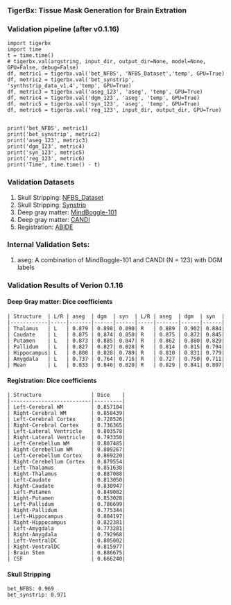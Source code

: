 ### TigerBx: Tissue Mask Generation for Brain Extration

### Validation pipeline (after v0.1.16)

    import tigerbx
    import time
    t = time.time()
    # tigerbx.val(argstring, input_dir, output_dir=None, model=None, GPU=False, debug=False)
    df, metric1 = tigerbx.val('bet_NFBS', 'NFBS_Dataset','temp', GPU=True)
    df, metric2 = tigerbx.val('bet_synstrip', 'synthstrip_data_v1.4','temp', GPU=True)
    df, metric3 = tigerbx.val('aseg_123', 'aseg', 'temp', GPU=True)
    df, metric4 = tigerbx.val('dgm_123', 'aseg', 'temp', GPU=True)
    df, metric5 = tigerbx.val('syn_123', 'aseg', 'temp', GPU=True)
    df, metric6 = tigerbx.val('reg_123', input_dir, output_dir, GPU=True)

    
    print('bet_NFBS', metric1)
    print('bet_synstrip', metric2)
    print('aseg_123', metric3)
    print('dgm_123', metric4)
    print('syn_123', metric5)
    print('reg_123', metric6)
    print('Time', time.time() - t)

### Validation Datasets
1. Skull Stripping: [NFBS_Dataset](http://preprocessed-connectomes-project.org/NFB_skullstripped)
2. Skull Stripping: [Synstrip](https://surfer.nmr.mgh.harvard.edu/docs/synthstrip)
3. Deep gray matter: [MindBoggle-101](https://mindboggle.info/)
4. Deep gray matter: [CANDI](https://www.nitrc.org/projects/candi_share/)
5. Registration: [ABIDE](https://fcon_1000.projects.nitrc.org/indi/abide/)


### Internal Validation Sets:
1. aseg: A combination of MindBoggle-101 and CANDI (N = 123) with DGM labels

### Validation Results of Verion 0.1.16
#### Deep Gray matter: Dice coefficients

    | Structure  | L/R | aseg  | dgm  | syn  | L/R | aseg  | dgm  | syn  |
    |------------|-----|-------|------|------|-----|-------|------|------|
    | Thalamus   | L   | 0.879 | 0.898| 0.890| R   | 0.889 | 0.902| 0.884|
    | Caudate    | L   | 0.875 | 0.874| 0.850| R   | 0.875 | 0.872| 0.845|
    | Putamen    | L   | 0.873 | 0.885| 0.847| R   | 0.862 | 0.880| 0.829|
    | Pallidum   | L   | 0.827 | 0.827| 0.828| R   | 0.814 | 0.815| 0.794|
    | Hippocampus| L   | 0.808 | 0.828| 0.789| R   | 0.810 | 0.831| 0.779|
    | Amygdala   | L   | 0.737 | 0.764| 0.716| R   | 0.727 | 0.750| 0.711|
    | Mean       | L   | 0.833 | 0.846| 0.820| R   | 0.829 | 0.841| 0.807|

#### Registration: Dice coefficients

    | Structure                | Dice    |
    |--------------------------|---------|
    | Left-Cerebral WM         | 0.857104|
    | Right-Cerebral WM        | 0.858439|
    | Left-Cerebral Cortex     | 0.728526|
    | Right-Cerebral Cortex    | 0.736365|
    | Left-Lateral Ventricle   | 0.803578|
    | Right-Lateral Ventricle  | 0.793350|
    | Left-Cerebellum WM       | 0.807485|
    | Right-Cerebellum WM      | 0.809267|
    | Left-Cerebellum Cortex   | 0.869220|
    | Right-Cerebellum Cortex  | 0.879554|
    | Left-Thalamus            | 0.851638|
    | Right-Thalamus           | 0.887088|
    | Left-Caudate             | 0.813050|
    | Right-Caudate            | 0.830947|
    | Left-Putamen             | 0.849082|
    | Right-Putamen            | 0.853028|
    | Left-Pallidum            | 0.786699|
    | Right-Pallidum           | 0.775344|
    | Left-Hippocampus         | 0.804197|
    | Right-Hippocampus        | 0.822381|
    | Left-Amygdala            | 0.773281|
    | Right-Amygdala           | 0.792968|
    | Left-VentralDC           | 0.805002|
    | Right-VentralDC          | 0.815977|
    | Brain Stem               | 0.886675|
    | CSF                      | 0.666240|
#### Skull Stripping
    bet_NFBS: 0.969
    bet_synstrip: 0.971





